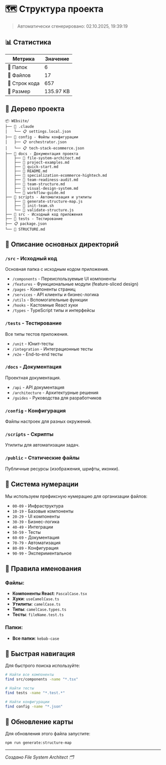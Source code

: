 # 🗺️ Структура проекта

> Автоматически сгенерировано: 02.10.2025, 19:39:19

## 📊 Статистика

| Метрика | Значение |
|---------|----------|
| 📂 Папок | 6 |
| 📄 Файлов | 17 |
| 📝 Строк кода | 657 |
| 💾 Размер | 135.97 KB |

## 🌳 Дерево проекта

```
📦 WEbsite/
├── 📂 .claude
│   └── 📋 settings.local.json
├── 📂 config - Файлы конфигурации
│   ├── 📋 orchestrator.json
│   └── 📋 tech-stack-ecommerce.json
├── 📂 docs - Документация проекта
│   ├── 📄 file-system-architect.md
│   ├── 📄 project-examples.md
│   ├── 📄 quick-start.md
│   ├── 📄 README.md
│   ├── 📄 specialization-ecommerce-hightech.md
│   ├── 📄 team-readiness-audit.md
│   ├── 📄 team-structure.md
│   ├── 📄 visual-design-system.md
│   └── 📄 workflow-guide.md
├── 📂 scripts - Автоматизация и утилиты
│   ├── 📜 generate-structure-map.js
│   ├── 🔧 init-team.sh
│   └── 📜 validate-structure.js
├── 📂 src - Исходный код приложения
├── 📂 tests - Тестирование
├── 📋 package.json
└── 📄 STRUCTURE.md
```

## 📁 Описание основных директорий

### `/src` - Исходный код
Основная папка с исходным кодом приложения.

- `/components` - Переиспользуемые UI компоненты
- `/features` - Функциональные модули (feature-sliced design)
- `/pages` - Компоненты страниц
- `/services` - API клиенты и бизнес-логика
- `/utils` - Вспомогательные функции
- `/hooks` - Кастомные React хуки
- `/types` - TypeScript типы и интерфейсы

### `/tests` - Тестирование
Все типы тестов приложения.

- `/unit` - Юнит-тесты
- `/integration` - Интеграционные тесты
- `/e2e` - End-to-end тесты

### `/docs` - Документация
Проектная документация.

- `/api` - API документация
- `/architecture` - Архитектурные решения
- `/guides` - Руководства для разработчиков

### `/config` - Конфигурация
Файлы настроек для разных окружений.

### `/scripts` - Скрипты
Утилиты для автоматизации задач.

### `/public` - Статические файлы
Публичные ресурсы (изображения, шрифты, иконки).

## 🔢 Система нумерации

Мы используем префиксную нумерацию для организации файлов:

- `00-09` - Инфраструктура
- `10-19` - Базовые компоненты
- `20-29` - UI компоненты
- `30-39` - Бизнес-логика
- `40-49` - Интеграции
- `50-59` - Тесты
- `60-69` - Документация
- `70-79` - Автоматизация
- `80-89` - Конфигурация
- `90-99` - Экспериментальное

## 📝 Правила именования

### Файлы:
- **Компоненты React**: `PascalCase.tsx`
- **Хуки**: `useCamelCase.ts`
- **Утилиты**: `camelCase.ts`
- **Типы**: `camelCase.types.ts`
- **Тесты**: `fileName.test.ts`

### Папки:
- **Все папки**: `kebab-case`

## 🚀 Быстрая навигация

Для быстрого поиска используйте:

```bash
# Найти все компоненты
find src/components -name "*.tsx"

# Найти тесты
find tests -name "*.test.*"

# Найти конфигурации
find config -name "*.json"
```

## 🔄 Обновление карты

Для обновления этого файла запустите:

```bash
npm run generate:structure-map
```

---

*Создано File System Architect 🗂️*
